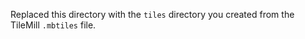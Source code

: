 Replaced this directory with the ``tiles`` directory you created from the TileMill ``.mbtiles`` file.
